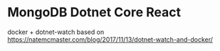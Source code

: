 # MongoDB Dotnet Core React

docker + dotnet-watch based on https://natemcmaster.com/blog/2017/11/13/dotnet-watch-and-docker/
